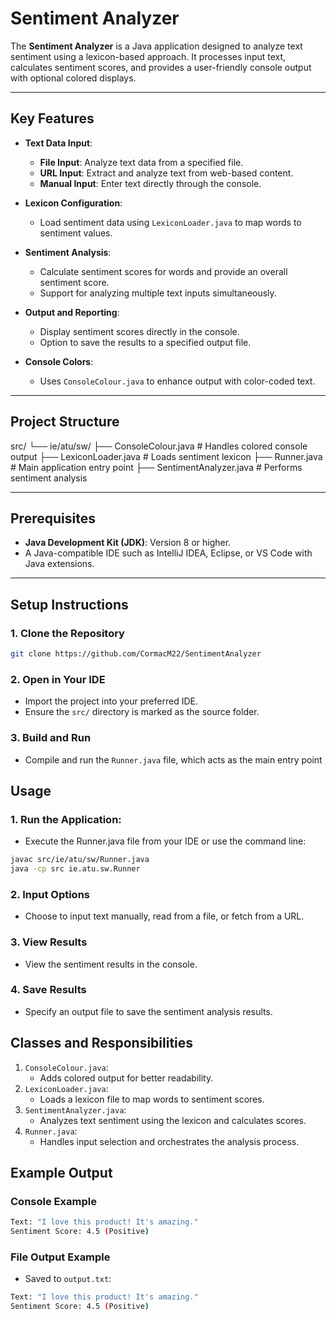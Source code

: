 # Sentiment Analyzer

The **Sentiment Analyzer** is a Java application designed to analyze text sentiment using a lexicon-based approach. It processes input text, calculates sentiment scores, and provides a user-friendly console output with optional colored displays.

---

## Key Features

- **Text Data Input**:
  - **File Input**: Analyze text data from a specified file.
  - **URL Input**: Extract and analyze text from web-based content.
  - **Manual Input**: Enter text directly through the console.

- **Lexicon Configuration**:
  - Load sentiment data using `LexiconLoader.java` to map words to sentiment values.

- **Sentiment Analysis**:
  - Calculate sentiment scores for words and provide an overall sentiment score.
  - Support for analyzing multiple text inputs simultaneously.

- **Output and Reporting**:
  - Display sentiment scores directly in the console.
  - Option to save the results to a specified output file.

- **Console Colors**:
  - Uses `ConsoleColour.java` to enhance output with color-coded text.

---

## Project Structure
src/ └── ie/atu/sw/ ├── ConsoleColour.java # Handles colored console output ├── LexiconLoader.java # Loads sentiment lexicon ├── Runner.java # Main application entry point ├── SentimentAnalyzer.java # Performs sentiment analysis


---

## Prerequisites

- **Java Development Kit (JDK)**: Version 8 or higher.
- A Java-compatible IDE such as IntelliJ IDEA, Eclipse, or VS Code with Java extensions.

---

## Setup Instructions

### 1. Clone the Repository
```bash
git clone https://github.com/CormacM22/SentimentAnalyzer
```

### 2. Open in Your IDE
- Import the project into your preferred IDE.
- Ensure the ```src/``` directory is marked as the source folder.

### 3. Build and Run
- Compile and run the ```Runner.java``` file, which acts as the main entry point

## Usage 

### 1. Run the Application:
- Execute the Runner.java file from your IDE or use the command line:
```bash
javac src/ie/atu/sw/Runner.java
java -cp src ie.atu.sw.Runner
```

### 2. Input Options
- Choose to input text manually, read from a file, or fetch from a URL.

### 3. View Results
- View the sentiment results in the console.

### 4. Save Results
- Specify an output file to save the sentiment analysis results.

## Classes and Responsibilities
1. ```ConsoleColour.java```:
   - Adds colored output for better readability.
2. ```LexiconLoader.java```:
   - Loads a lexicon file to map words to sentiment scores.
4. ```SentimentAnalyzer.java```:
   - Analyzes text sentiment using the lexicon and calculates scores.
5. ```Runner.java```:
   - Handles input selection and orchestrates the analysis process.

## Example Output
### Console Example
```bash
Text: "I love this product! It's amazing."
Sentiment Score: 4.5 (Positive)
```

### File Output Example
- Saved to ```output.txt```:
```bash
Text: "I love this product! It's amazing."
Sentiment Score: 4.5 (Positive)
```





